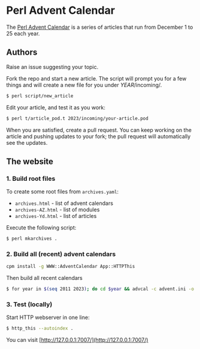 # Perl Advent Calendar

The [Perl Advent Calendar](https://perladvent.org) is a series of
articles that run from December 1 to 25 each year.

## Authors

Raise an issue suggesting your topic.

Fork the repo and start a new article. The script will prompt you
for a few things and will create a new file for you under *YEAR*/incoming/.

```bash
$ perl script/new_article
```

Edit your article, and test it as you work:

```bash
$ perl t/article_pod.t 2023/incoming/your-article.pod
```

When you are satisfied, create a pull request. You can keep working
on the article and pushing updates to your fork; the pull request
will automatically see the updates.

## The website

### 1. Build root files

To create some root files from `archives.yaml`:

- `archives.html` - list of advent calendars
- `archives-AZ.html` - list of modules
- `archives-Yd.html` - list of articles

Execute the following script:

```bash
$ perl mkarchives .
```

### 2. Build all (recent) advent calendars

```bash
cpm install -g WWW::AdventCalendar App::HTTPThis
```

Then build all recent calendars

```bash
$ for year in $(seq 2011 2023); do cd $year && advcal -c advent.ini -o `pwd` && cd ..; done
```

### 3. Test (locally)

Start HTTP webserver in one line:

```bash
$ http_this --autoindex .
```

You can visit [http://127.0.0.1:7007/](http://127.0.0.1:7007/)


